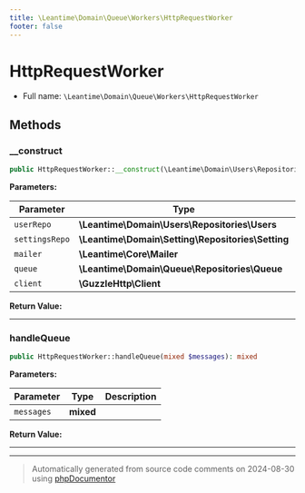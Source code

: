 ```yaml
---
title: \Leantime\Domain\Queue\Workers\HttpRequestWorker
footer: false
---
```


# HttpRequestWorker





* Full name: `\Leantime\Domain\Queue\Workers\HttpRequestWorker`



## Methods

### __construct



```php
public HttpRequestWorker::__construct(\Leantime\Domain\Users\Repositories\Users $userRepo, \Leantime\Domain\Setting\Repositories\Setting $settingsRepo, \Leantime\Core\Mailer $mailer, \Leantime\Domain\Queue\Repositories\Queue $queue, \GuzzleHttp\Client $client): mixed
```








**Parameters:**

| Parameter | Type | Description |
|-----------|------|-------------|
| `userRepo` | **\Leantime\Domain\Users\Repositories\Users** |  |
| `settingsRepo` | **\Leantime\Domain\Setting\Repositories\Setting** |  |
| `mailer` | **\Leantime\Core\Mailer** |  |
| `queue` | **\Leantime\Domain\Queue\Repositories\Queue** |  |
| `client` | **\GuzzleHttp\Client** |  |


**Return Value:**





---
### handleQueue



```php
public HttpRequestWorker::handleQueue(mixed $messages): mixed
```








**Parameters:**

| Parameter | Type | Description |
|-----------|------|-------------|
| `messages` | **mixed** |  |


**Return Value:**





---


---
> Automatically generated from source code comments on 2024-08-30 using [phpDocumentor](http://www.phpdoc.org/)
